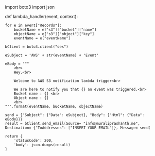 import boto3
import json

def lambda_handler(event, context):
    
    for e in event["Records"]:
        bucketName = e["s3"]["bucket"]["name"]
        objectName = e["s3"]["object"]["key"]
        eventName = e["eventName"]
    
    bClient = boto3.client("ses")
    
    eSubject = 'AWS' + str(eventName) + 'Event'
    
    eBody = """
        <br>
        Hey,<br>
        
        Welcome to AWS S3 notification lambda trigger<br>
        
        We are here to notify you that {} an event was triggered.<br>
        Bucket name : {} <br>
        Object name : {}
        <br>
    """.format(eventName, bucketName, objectName)
    
    send = {"Subject": {"Data": eSubject}, "Body": {"Html": {"Data": eBody}}}
    result = bClient.send_email(Source= "info@muraliprashanth.me", Destination= {"ToAddresses": ["INSERT YOUR EMAIL"]}, Message= send)
    
    return {
        'statusCode': 200,
        'body': json.dumps(result)
    }

